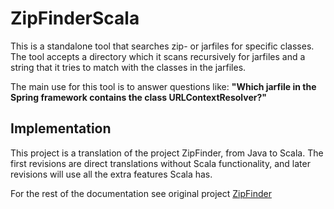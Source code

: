 # ZipFinderScala #
This is a standalone tool that searches zip- or jarfiles for specific classes. The tool accepts a directory which it scans recursively for jarfiles and a string that it tries to match with the classes in the jarfiles.

The main use for this tool is to answer questions like: **"Which jarfile in the Spring framework contains the class URLContextResolver?"**

## Implementation ##
This project is a translation of the project ZipFinder, from Java to Scala.
The first revisions are direct translations without Scala functionality, and later
revisions will use all the extra features Scala has.

For the rest of the documentation see original project [ZipFinder](http://code.google.com/p/zipfinder/)
